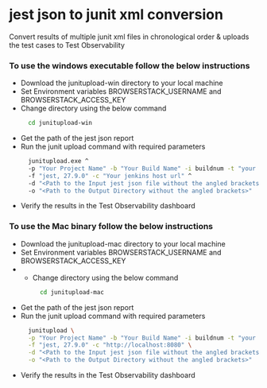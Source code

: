 # jest json to junit xml conversion

Convert results of multiple junit xml files in chronological order &amp; uploads the test cases to Test
Observability

### To use the windows executable follow the below instructions

- Download the junitupload-win directory to your local machine
- Set Environment variables BROWSERSTACK_USERNAME and BROWSERSTACK_ACCESS_KEY
- Change directory using the below command
    ```sh
      cd junitupload-win
    ```
- Get the path of the jest json report
- Run the junit upload command with required parameters
    ```sh
      junitupload.exe ^
      -p "Your Project Name" -b "Your Build Name" -i buildnum -t "your build tag" ^
      -f "jest, 27.9.0" -c "Your jenkins host url" ^
      -d "<Path to the Input jest json file without the angled brackets>" ^
      -o "<Path to the Output Directory without the angled brackets>"
    ```
- Verify the results in the Test Observability dashboard

### To use the Mac binary follow the below instructions

- Download the junitupload-mac directory to your local machine
- Set Environment variables BROWSERSTACK_USERNAME and BROWSERSTACK_ACCESS_KEY
- - Change directory using the below command
    ```sh
      cd junitupload-mac
    ```
- Get the path of the jest json report
- Run the junit upload command with required parameters
    ```sh
      junitupload \
      -p "Your Project Name" -b "Your Build Name" -i buildnum -t "your build tag" \
      -f "jest, 27.9.0" -c "http://localhost:8080" \
      -d "<Path to the Input jest json file without the angled brackets>" \
      -o "<Path to the Output Directory without the angled brackets>"
    ```
- Verify the results in the Test Observability dashboard
